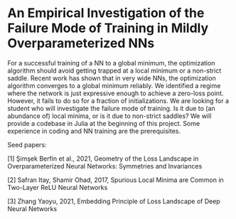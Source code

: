 # An Empirical Investigation of the Failure Mode of Training in Mildly Overparameterized NNs

For a successful training of a NN to a global minimum, the optimization algorithm should avoid getting trapped at a local minimum or a non-strict saddle. Recent work has shown that in very wide NNs, the optimization algorithm converges to a global minimum reliably. We identified a regime where the network is just expressive enough to achieve a zero-loss point. However, it fails to do so for a fraction of initializations. We are looking for a student who will investigate the failure mode of training. Is it due to (an abundance of) local minima, or is it due to non-strict saddles? We will provide a codebase in Julia at the beginning of this project. Some experience in coding and NN training are the prerequisites.

Seed papers:


[1] Şimşek Berfin et al., 2021, Geometry of the Loss Landscape in Overparameterized Neural Networks: Symmetries and Invariances

[2] Safran Itay, Shamir Ohad, 2017, Spurious Local Minima are Common in Two-Layer ReLU Neural Networks

[3] Zhang Yaoyu, 2021, Embedding Principle of Loss Landscape of Deep Neural Networks

